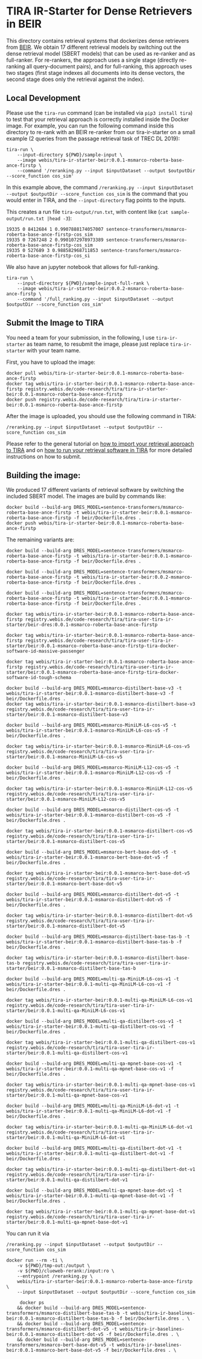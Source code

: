# TIRA IR-Starter for Dense Retrievers in BEIR

This directory contains retrieval systems that dockerizes dense retrievers from [BEIR](https://github.com/beir-cellar/beir).
We obtain 17 different retrieval models by switching out the dense retrieval model (SBERT models) that can be used as re-ranker and as full-ranker.
For re-rankers, the approach uses a single stage (directly re-ranking all query-document pairs), and for full-ranking, this approach uses two stages (first stage indexes all documents into its dense vectors, the second stage does only the retrieval against the index).


## Local Development

Please use the `tira-run` command (can be installed via `pip3 install tira`) to test that your retrieval approach is correctly installed inside the Docker image.
For example, you can run the following command inside this directory to re-rank with an BEIR re-ranker from our tira-ir-starter on a small example (2 queries from the passage retrieval task of TREC DL 2019):

```
tira-run \
    --input-directory ${PWD}/sample-input \
    --image webis/tira-ir-starter-beir:0.0.1-msmarco-roberta-base-ance-firstp \
    --command '/reranking.py --input $inputDataset --output $outputDir --score_function cos_sim'
```

In this example above, the command `/reranking.py --input $inputDataset --output $outputDir --score_function cos_sim` is the command that you would enter in TIRA, and the `--input-directory` flag points to the inputs.


This creates a run file `tira-output/run.txt`, with content like (`cat sample-output/run.txt |head -3`):

```
19335 0 8412684 1 0.9907888174057007 sentence-transformers/msmarco-roberta-base-ance-firstp-cos_sim
19335 0 7267248 2 0.9901072978973389 sentence-transformers/msmarco-roberta-base-ance-firstp-cos_sim
19335 0 527689 3 0.988582968711853 sentence-transformers/msmarco-roberta-base-ance-firstp-cos_si
```

We also have an jupyter notebook that allows for full-ranking.

```
tira-run \
    --input-directory ${PWD}/sample-input-full-rank \
    --image webis/tira-ir-starter-beir:0.0.2-msmarco-roberta-base-ance-firstp \
    --command '/full_ranking.py --input $inputDataset --output $outputDir --score_function cos_sim'
```

## Submit the Image to TIRA

You need a team for your submission, in the following, I use `tira-ir-starter` as team name, to resubmit the image, please just replace `tira-ir-starter` with your team name.

First, you have to upload the image:

```
docker pull webis/tira-ir-starter-beir:0.0.1-msmarco-roberta-base-ance-firstp
docker tag webis/tira-ir-starter-beir:0.0.1-msmarco-roberta-base-ance-firstp registry.webis.de/code-research/tira/tira-ir-starter-beir:0.0.1-msmarco-roberta-base-ance-firstp
docker push registry.webis.de/code-research/tira/tira-ir-starter-beir:0.0.1-msmarco-roberta-base-ance-firstp
```

After the image is uploaded, you should use the following command in TIRA:

``` 
/reranking.py --input $inputDataset --output $outputDir --score_function cos_sim
```

Please refer to the general tutorial on [how to import your retrieval approach to TIRA](https://github.com/tira-io/ir-experiment-platform/tree/main/tira-ir-starters#adding-your-retrieval-software) and on [how to run your retrieval software in TIRA](https://github.com/tira-io/ir-experiment-platform/tree/main/tira-ir-starters#running-your-retrieval-software) for more detailed instructions on how to submit.



## Building the image:

We produced 17 different variants of retrieval software by switching the included SBERT model. The images are build by commands like:

```
docker build --build-arg DRES_MODEL=sentence-transformers/msmarco-roberta-base-ance-firstp -t webis/tira-ir-starter-beir:0.0.1-msmarco-roberta-base-ance-firstp -f beir/Dockerfile.dres .
docker push webis/tira-ir-starter-beir:0.0.1-msmarco-roberta-base-ance-firstp
```

The remaining variants are:

```
docker build --build-arg DRES_MODEL=sentence-transformers/msmarco-roberta-base-ance-firstp -t webis/tira-ir-starter-beir:0.0.1-msmarco-roberta-base-ance-firstp -f beir/Dockerfile.dres .
```

```
docker build --build-arg DRES_MODEL=sentence-transformers/msmarco-roberta-base-ance-firstp -t webis/tira-ir-starter-beir:0.0.2-msmarco-roberta-base-ance-firstp -f beir/Dockerfile.dres .
```

```
docker build --build-arg DRES_MODEL=sentence-transformers/msmarco-roberta-base-ance-firstp -t webis/tira-ir-starter-beir:0.0.1-msmarco-roberta-base-ance-firstp -f beir/Dockerfile.dres .
```

```
docker tag webis/tira-ir-starter-beir:0.0.1-msmarco-roberta-base-ance-firstp registry.webis.de/code-research/tira/tira-user-tira-ir-starter/beir-dres:0.0.1-msmarco-roberta-base-ance-firstp
```

```
docker tag webis/tira-ir-starter-beir:0.0.1-msmarco-roberta-base-ance-firstp registry.webis.de/code-research/tira/tira-user-tira-ir-starter/beir:0.0.1-msmarco-roberta-base-ance-firstp-tira-docker-software-id-massive-passenger
```

```
docker tag webis/tira-ir-starter-beir:0.0.1-msmarco-roberta-base-ance-firstp registry.webis.de/code-research/tira/tira-user-tira-ir-starter/beir:0.0.1-msmarco-roberta-base-ance-firstp-tira-docker-software-id-tough-schema
```

```
docker build --build-arg DRES_MODEL=msmarco-distilbert-base-v3 -t webis/tira-ir-starter-beir:0.0.1-msmarco-distilbert-base-v3 -f beir/Dockerfile.dres .
docker tag webis/tira-ir-starter-beir:0.0.1-msmarco-distilbert-base-v3 registry.webis.de/code-research/tira/tira-user-tira-ir-starter/beir:0.0.1-msmarco-distilbert-base-v3
```

```
docker build --build-arg DRES_MODEL=msmarco-MiniLM-L6-cos-v5 -t webis/tira-ir-starter-beir:0.0.1-msmarco-MiniLM-L6-cos-v5 -f beir/Dockerfile.dres .

docker tag webis/tira-ir-starter-beir:0.0.1-msmarco-MiniLM-L6-cos-v5 registry.webis.de/code-research/tira/tira-user-tira-ir-starter/beir:0.0.1-msmarco-MiniLM-L6-cos-v5
```

```
docker build --build-arg DRES_MODEL=msmarco-MiniLM-L12-cos-v5 -t webis/tira-ir-starter-beir:0.0.1-msmarco-MiniLM-L12-cos-v5 -f beir/Dockerfile.dres .

docker tag webis/tira-ir-starter-beir:0.0.1-msmarco-MiniLM-L12-cos-v5 registry.webis.de/code-research/tira/tira-user-tira-ir-starter/beir:0.0.1-msmarco-MiniLM-L12-cos-v5
```

```
docker build --build-arg DRES_MODEL=msmarco-distilbert-cos-v5 -t webis/tira-ir-starter-beir:0.0.1-msmarco-distilbert-cos-v5 -f beir/Dockerfile.dres .

docker tag webis/tira-ir-starter-beir:0.0.1-msmarco-distilbert-cos-v5 registry.webis.de/code-research/tira/tira-user-tira-ir-starter/beir:0.0.1-msmarco-distilbert-cos-v5
```

```
docker build --build-arg DRES_MODEL=msmarco-bert-base-dot-v5 -t webis/tira-ir-starter-beir:0.0.1-msmarco-bert-base-dot-v5 -f beir/Dockerfile.dres .

docker tag webis/tira-ir-starter-beir:0.0.1-msmarco-bert-base-dot-v5 registry.webis.de/code-research/tira/tira-user-tira-ir-starter/beir:0.0.1-msmarco-bert-base-dot-v5
```

```
docker build --build-arg DRES_MODEL=msmarco-distilbert-dot-v5 -t webis/tira-ir-starter-beir:0.0.1-msmarco-distilbert-dot-v5 -f beir/Dockerfile.dres .

docker tag webis/tira-ir-starter-beir:0.0.1-msmarco-distilbert-dot-v5 registry.webis.de/code-research/tira/tira-user-tira-ir-starter/beir:0.0.1-msmarco-distilbert-dot-v5
```

```
docker build --build-arg DRES_MODEL=msmarco-distilbert-base-tas-b -t webis/tira-ir-starter-beir:0.0.1-msmarco-distilbert-base-tas-b -f beir/Dockerfile.dres .

docker tag webis/tira-ir-starter-beir:0.0.1-msmarco-distilbert-base-tas-b registry.webis.de/code-research/tira/tira-user-tira-ir-starter/beir:0.0.1-msmarco-distilbert-base-tas-b
```

```
docker build --build-arg DRES_MODEL=multi-qa-MiniLM-L6-cos-v1 -t webis/tira-ir-starter-beir:0.0.1-multi-qa-MiniLM-L6-cos-v1 -f beir/Dockerfile.dres .

docker tag webis/tira-ir-starter-beir:0.0.1-multi-qa-MiniLM-L6-cos-v1 registry.webis.de/code-research/tira/tira-user-tira-ir-starter/beir:0.0.1-multi-qa-MiniLM-L6-cos-v1
```

```
docker build --build-arg DRES_MODEL=multi-qa-distilbert-cos-v1 -t webis/tira-ir-starter-beir:0.0.1-multi-qa-distilbert-cos-v1 -f beir/Dockerfile.dres .

docker tag webis/tira-ir-starter-beir:0.0.1-multi-qa-distilbert-cos-v1 registry.webis.de/code-research/tira/tira-user-tira-ir-starter/beir:0.0.1-multi-qa-distilbert-cos-v1
```

```
docker build --build-arg DRES_MODEL=multi-qa-mpnet-base-cos-v1 -t webis/tira-ir-starter-beir:0.0.1-multi-qa-mpnet-base-cos-v1 -f beir/Dockerfile.dres .

docker tag webis/tira-ir-starter-beir:0.0.1-multi-qa-mpnet-base-cos-v1 registry.webis.de/code-research/tira/tira-user-tira-ir-starter/beir:0.0.1-multi-qa-mpnet-base-cos-v1
```

```
docker build --build-arg DRES_MODEL=multi-qa-MiniLM-L6-dot-v1 -t webis/tira-ir-starter-beir:0.0.1-multi-qa-MiniLM-L6-dot-v1 -f beir/Dockerfile.dres .

docker tag webis/tira-ir-starter-beir:0.0.1-multi-qa-MiniLM-L6-dot-v1 registry.webis.de/code-research/tira/tira-user-tira-ir-starter/beir:0.0.1-multi-qa-MiniLM-L6-dot-v1
```

```
docker build --build-arg DRES_MODEL=multi-qa-distilbert-dot-v1 -t webis/tira-ir-starter-beir:0.0.1-multi-qa-distilbert-dot-v1 -f beir/Dockerfile.dres .

docker tag webis/tira-ir-starter-beir:0.0.1-multi-qa-distilbert-dot-v1 registry.webis.de/code-research/tira/tira-user-tira-ir-starter/beir:0.0.1-multi-qa-distilbert-dot-v1
```

```
docker build --build-arg DRES_MODEL=multi-qa-mpnet-base-dot-v1 -t webis/tira-ir-starter-beir:0.0.1-multi-qa-mpnet-base-dot-v1 -f beir/Dockerfile.dres .

docker tag webis/tira-ir-starter-beir:0.0.1-multi-qa-mpnet-base-dot-v1 registry.webis.de/code-research/tira/tira-user-tira-ir-starter/beir:0.0.1-multi-qa-mpnet-base-dot-v1
```

You can run it via
```
/reranking.py --input $inputDataset --output $outputDir --score_function cos_sim
```

```
docker run --rm -ti \
	-v ${PWD}/tmp-out:/output \
	-v ${PWD}/clueweb-rerank:/input:ro \
	--entrypoint /reranking.py \
	webis/tira-ir-starter-beir:0.0.1-msmarco-roberta-base-ance-firstp \
	--input $inputDataset --output $outputDir --score_function cos_sim
```

```
     docker ps
	&& docker build --build-arg DRES_MODEL=sentence-transformers/msmarco-distilbert-base-tas-b -t webis/tira-ir-baselines-beir:0.0.1-msmarco-distilbert-base-tas-b -f beir/Dockerfile.dres . \
	&& docker build --build-arg DRES_MODEL=sentence-transformers/msmarco-distilbert-dot-v5 -t webis/tira-ir-baselines-beir:0.0.1-msmarco-distilbert-dot-v5 -f beir/Dockerfile.dres . \
	&& docker build --build-arg DRES_MODEL=sentence-transformers/msmarco-bert-base-dot-v5 -t webis/tira-ir-baselines-beir:0.0.1-msmarco-bert-base-dot-v5 -f beir/Dockerfile.dres . \
```
